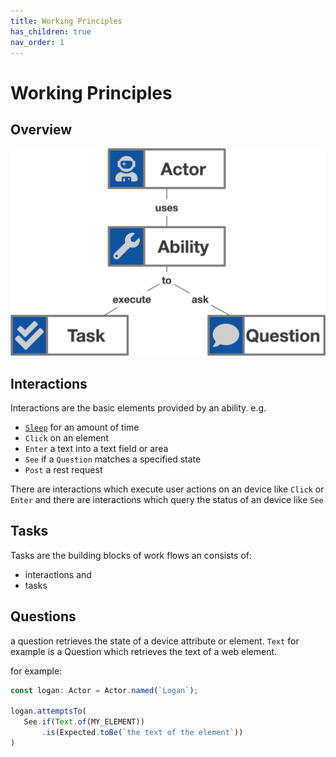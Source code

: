 ```yaml
---
title: Working Principles
has_children: true
nav_order: 1
---
```

# Working Principles

## Overview
![Overview](../res/images/screenplay_overview.png)

## Interactions

Interactions are the basic elements provided by an ability.
 e.g.
 - [`Sleep`](../reference/interactions/general/SLEEP.md) for an amount of time
 - `Click` on an element
 - `Enter` a text into a text field or area
 - `See` if a `Question` matches a specified state
 - `Post` a rest request
 
 There are interactions which execute user actions on an device like `Click` or `Enter`
 and there are interactions which query the status of an device like `See`
 
 ## Tasks
 
 Tasks are the building blocks of work flows an consists of:
 - interactions and
 - tasks
 
 ## Questions
 
 a question retrieves the state of a device attribute or element.
 `Text` for example is a Question which retrieves the text of a web element.
 
 for example:
 ```typescript
const logan: Actor = Actor.named(`Logan`);

logan.attemptsTo(
    See.if(Text.of(MY_ELEMENT))
        .is(Expected.toBe(`the text of the element`))
)
```